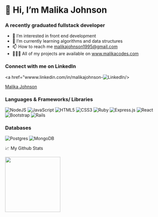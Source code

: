 # 👋 Hi, I’m Malika Johnson
### A recently graduated fullstack developer 

- 👀  I’m interested in front end development
- 🌱  I’m currently learning algorithms and data structures
- 📫  How to reach me malikajohnson1995@gmail.com
- 👩🏽‍💻  All of my projects are available on www.malikacodes.com


<!---
MalikaJohnson/MalikaJohnson is a ✨ special ✨ repository because its `README.md` (this file) appears on your GitHub profile.
You can click the Preview link to take a look at your changes.

--->
### Connect with me on LinkedIn
<a href="wwww.linkedin.com/in/malikajohnson-<img alt="LinkedIn" src="https://img.shields.io/badge/linkedin/malikajohnson-%230077B5.svg?style=for-the-badge&logo=linkedin&logoColor=white"/>/>

<div class="badge-base LI-profile-badge" data-locale="en_US" data-size="medium" data-theme="dark" data-type="VERTICAL" data-vanity="malikajohnson-" data-version="v1"><a class="badge-base__link LI-simple-link" href="https://www.linkedin.com/in/malikajohnson-?trk=profile-badge">Malika Johnson</a></div>
              

### Languages & Frameworks/ Libraries

<img alt="NodeJS" src="https://img.shields.io/badge/node.js-%2343853D.svg?style=for-the-badge&logo=node-dot-js&logoColor=white"/> <img alt="JavaScript" src="https://img.shields.io/badge/javascript-%23323330.svg?style=for-the-badge&logo=javascript&logoColor=%23F7DF1E"/> <img alt="HTML5" src="https://img.shields.io/badge/html5-%23E34F26.svg?style=for-the-badge&logo=html5&logoColor=white"/> <img alt="CSS3" src="https://img.shields.io/badge/css3-%231572B6.svg?style=for-the-badge&logo=css3&logoColor=white"/> <img alt="Ruby" src="https://img.shields.io/badge/ruby-%23CC342D.svg?style=for-the-badge&logo=ruby&logoColor=white"/> <img alt="Express.js" src="https://img.shields.io/badge/express.js-%23404d59.svg?style=for-the-badge&logo=express&logoColor=%2361DAFB"/> <img alt="React" src="https://img.shields.io/badge/react-%2320232a.svg?style=for-the-badge&logo=react&logoColor=%2361DAFB"/> <img alt="Bootstrap" src="https://img.shields.io/badge/bootstrap-%23563D7C.svg?style=for-the-badge&logo=bootstrap&logoColor=white"/> <img alt="Rails" src="https://img.shields.io/badge/rails-%23CC0000.svg?style=for-the-badge&logo=ruby-on-rails&logoColor=white"/>

### Databases 

<img alt="Postgres" src ="https://img.shields.io/badge/postgres-%23316192.svg?style=for-the-badge&logo=postgresql&logoColor=white"/> <img alt="MongoDB" src ="https://img.shields.io/badge/MongoDB-%234ea94b.svg?style=for-the-badge&logo=mongodb&logoColor=white"/>

:chart_with_upwards_trend: My Github Stats 

<img height="180em" src="https://github-readme-stats.vercel.app/api?username=MalikaJohnson&show_icons=true&hide_border=true&&count_private=true&include_all_commits=true" />
